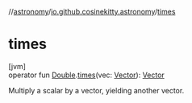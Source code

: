 //[astronomy](../../index.md)/[io.github.cosinekitty.astronomy](index.md)/[times](times.md)

# times

[jvm]\
operator fun [Double](https://kotlinlang.org/api/latest/jvm/stdlib/kotlin/-double/index.html).[times](times.md)(vec: [Vector](-vector/index.md)): [Vector](-vector/index.md)

Multiply a scalar by a vector, yielding another vector.
